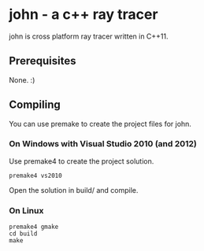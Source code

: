 # john - a c++ ray tracer
john is cross platform ray tracer written in C++11.

## Prerequisites
None. :)

## Compiling
You can use premake to create the project files for john.

### On Windows with Visual Studio 2010 (and 2012)
Use premake4 to create the project solution.

    premake4 vs2010

Open the solution in build/ and compile.

### On Linux

    premake4 gmake
    cd build
    make
